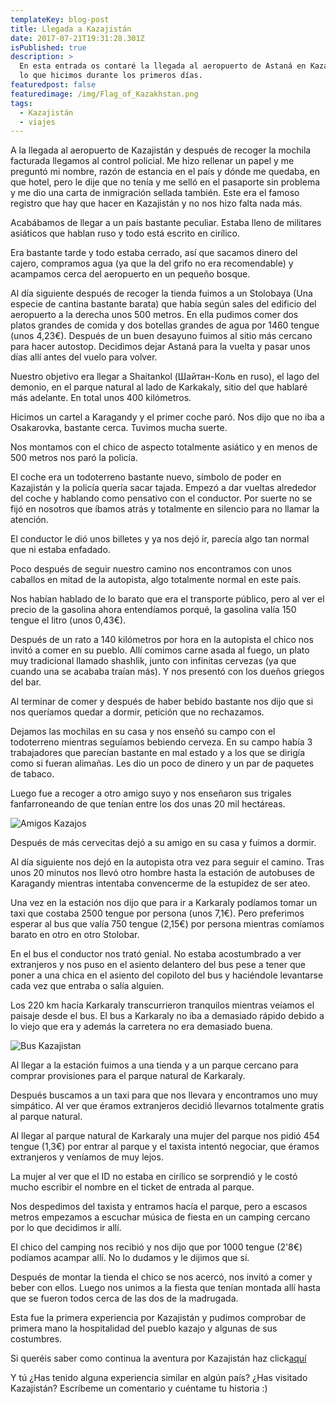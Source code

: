 ```yaml
---
templateKey: blog-post
title: Llegada a Kazajistán
date: 2017-07-21T19:31:28.301Z
isPublished: true
description: >
  En esta entrada os contaré la llegada al aeropuerto de Astaná en Kazajistán y
  lo que hicimos durante los primeros días.
featuredpost: false
featuredimage: /img/Flag_of_Kazakhstan.png
tags:
  - Kazajistán 
  - viajes
---
```

A la llegada al aeropuerto de Kazajistán y después de recoger la mochila facturada llegamos al control policial. Me hizo rellenar un papel y me preguntó mi nombre, razón de estancia en el país y dónde me quedaba, en que hotel, pero le dije que no tenía y me selló en el pasaporte sin problema y me dio una carta de inmigración sellada también. Este era el famoso registro que hay que hacer en Kazajistán y no nos hizo falta nada más.

Acabábamos de llegar a un país bastante peculiar. Estaba lleno de militares asiáticos que hablan ruso y todo está escrito en cirílico.

Era bastante tarde y todo estaba cerrado, así que sacamos dinero del cajero, compramos agua (ya que la del grifo no era recomendable) y acampamos cerca del aeropuerto en un pequeño bosque.

Al día siguiente después de recoger la tienda fuimos a un Stolobaya (Una especie de cantina bastante barata) que había según sales del edificio del aeropuerto a la derecha unos 500 metros. En ella pudimos comer dos platos grandes de comida y dos botellas grandes de agua por 1460 tengue (unos 4,23€).
Después de un buen desayuno fuimos al sitio más cercano para hacer autostop. Decidimos dejar Astaná para la vuelta y pasar unos días allí antes del vuelo para volver.

Nuestro objetivo era llegar a Shaitankol (Шайтан-Коль en ruso), el lago del demonio, en el parque natural al lado de Karkakaly, sitio del que hablaré más adelante. En total unos 400 kilómetros.


Hicimos un cartel a Karagandy y el primer coche paró. Nos dijo que no iba a Osakarovka, bastante cerca. Tuvimos mucha suerte.

Nos montamos con el chico de aspecto totalmente asiático y en menos de 500 metros nos paró la policía.

El coche era un todoterreno bastante nuevo, símbolo de poder en Kazajistán y la policía quería sacar tajada. Empezó a dar vueltas alrededor del coche y hablando como pensativo con el conductor. Por suerte no se fijó en nosotros que íbamos atrás y totalmente en silencio para no llamar la atención.

El conductor le dió unos billetes y ya nos dejó ir, parecía algo tan normal que ni estaba enfadado.

Poco después de seguir nuestro camino nos encontramos con unos caballos en mitad de la autopista, algo totalmente normal en este país.

Nos habían hablado de lo barato que era el transporte público, pero al ver el precio de la gasolina ahora entendíamos porqué, la gasolina valía 150 tengue el litro (unos 0,43€).

Después de un rato a 140 kilómetros por hora en la autopista el chico nos invitó a comer en su pueblo. Allí comimos carne asada al fuego, un plato muy tradicional llamado shashlik, junto con infinitas cervezas (ya que cuando una se acababa traían más). Y nos presentó con los dueños griegos del bar.

Al terminar de comer y después de haber bebido bastante nos dijo que si nos queríamos quedar a dormir, petición que no rechazamos.

Dejamos las mochilas en su casa y nos enseñó su campo con el todoterreno mientras seguíamos bebiendo cerveza. En su campo había 3 trabajadores que parecían bastante en mal estado y a los que se dirigía como si fueran alimañas. Les dio un poco de dinero y un par de paquetes de tabaco.

Luego fue a recoger a otro amigo suyo y nos enseñaron sus trigales fanfarroneando de que tenían entre los dos unas 20 mil hectáreas.

  ![Amigos Kazajos](/img/Amigo_Kazajo.jpg)


Después de más cervecitas dejó a su amigo en su casa y fuimos a dormir.

Al día siguiente nos dejó en la autopista otra vez para seguir el camino. Tras unos 20 minutos nos llevó otro hombre hasta la estación de autobuses de Karagandy mientras intentaba convencerme de la estupidez de ser ateo.

Una vez en la estación nos dijo que para ir a Karkaraly podíamos tomar un taxi que costaba 2500 tengue por persona (unos 7,1€). Pero preferimos esperar al bus que valía 750 tengue (2,15€) por persona mientras comíamos barato en otro en otro Stolobar.

En el bus el conductor nos trató genial. No estaba acostumbrado a ver extranjeros y nos puso en el asiento delantero del bus pese a tener que poner a una chica en el asiento del copiloto del bus y haciéndole levantarse cada vez que entraba o salía alguien.

Los 220 km hacía Karkaraly transcurrieron tranquilos mientras veíamos el paisaje desde el bus. El bus a Karkaraly no iba a demasiado rápido debido a lo viejo que era y además la carretera no era demasiado buena.

  ![Bus Kazajistan](/img/Bus_Kazajistan.jpg)


Al llegar a la estación fuimos a una tienda y a un parque cercano para comprar provisiones para el parque natural de Karkaraly.

Después buscamos a un taxi para que nos llevara y encontramos uno muy simpático. Al ver que éramos extranjeros decidió llevarnos totalmente gratis al parque natural.

Al llegar al parque natural de Karkaraly una mujer del parque nos pidió 454 tengue (1,3€) por entrar al parque y el taxista intentó negociar, que éramos extranjeros y veníamos de muy lejos.

La mujer al ver que el ID no estaba en cirílico se sorprendió y le costó mucho escribir el nombre en el ticket de entrada al parque.

Nos despedimos del taxista y entramos hacía el parque, pero a escasos metros empezamos a escuchar música de fiesta en un camping cercano por lo que decidimos ir allí.

El chico del camping nos recibió y nos dijo que por 1000 tengue (2'8€) podíamos acampar allí. No lo dudamos y le dijimos que sí.

Después de montar la tienda el chico se nos acercó, nos invitó a comer y beber con ellos. Luego nos unimos a la fiesta que tenían montada allí hasta que se fueron todos cerca de las dos de la madrugada.

Esta fue la primera experiencia por Kazajistán y pudimos comprobar de primera mano la hospitalidad del pueblo kazajo y algunas de sus costumbres.

Si queréis saber como continua la aventura por Kazajistán haz click<a href="https://navegantedelcaos.com/blog/visita-al-lago-shaitankol/">aquí</a>

Y tú ¿Has tenido alguna experiencia similar en algún país? ¿Has visitado Kazajistán? Escríbeme un comentario y cuéntame tu historia :)
